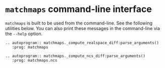 # `matchmaps` command-line interface

`matchmaps` is built to be used from the command-line. See the following utilities below. You can also print these messages in the command-line via the `--help` option.

```{eval-rst}
.. autoprogram:: matchmaps._compute_realspace_diff:parse_arguments()
   :prog: matchmaps

.. autoprogram:: matchmaps._compute_ncs_diff:parse_arguments()
   :prog: matchmaps.ncs
```